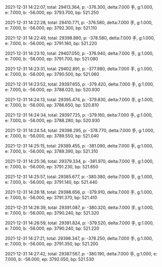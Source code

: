2021-12-31 14:22:07, total: 29413.364, p: -376.300, delta:7.000 手, g:1.000, e: 7.000, b: -56.000, ep: 3793.700, bp: 521.250

2021-12-31 14:22:28, total: 29410.771, p: -376.580, delta:7.000 手, g:1.000, e: 7.000, b: -56.000, ep: 3792.300, bp: 521.110

2021-12-31 14:22:49, total: 29398.890, p: -378.580, delta:7.000 手, g:1.000, e: 7.000, b: -56.000, ep: 3791.180, bp: 521.220

2021-12-31 14:23:10, total: 29407.050, p: -376.940, delta:7.000 手, g:1.000, e: 7.000, b: -56.000, ep: 3791.700, bp: 521.080

2021-12-31 14:23:31, total: 29402.891, p: -377.980, delta:7.000 手, g:1.000, e: 7.000, b: -56.000, ep: 3790.500, bp: 521.060

2021-12-31 14:23:52, total: 29397.655, p: -379.420, delta:7.000 手, g:1.000, e: 7.000, b: -56.000, ep: 3788.020, bp: 520.930

2021-12-31 14:24:13, total: 29395.474, p: -379.830, delta:7.000 手, g:1.000, e: 7.000, b: -56.000, ep: 3786.650, bp: 520.810

2021-12-31 14:24:34, total: 29397.725, p: -379.160, delta:7.000 手, g:1.000, e: 7.000, b: -56.000, ep: 3788.280, bp: 520.930

2021-12-31 14:24:54, total: 29398.295, p: -378.770, delta:7.000 手, g:1.000, e: 7.000, b: -56.000, ep: 3789.550, bp: 521.040

2021-12-31 14:25:15, total: 29389.455, p: -381.090, delta:7.000 手, g:1.000, e: 7.000, b: -56.000, ep: 3789.390, bp: 521.310

2021-12-31 14:25:36, total: 29379.334, p: -381.970, delta:7.000 手, g:1.000, e: 7.000, b: -56.000, ep: 3791.230, bp: 521.650

2021-12-31 14:25:57, total: 29385.677, p: -380.380, delta:7.000 手, g:1.000, e: 7.000, b: -56.000, ep: 3791.140, bp: 521.440

2021-12-31 14:26:18, total: 29388.656, p: -379.910, delta:7.000 手, g:1.000, e: 7.000, b: -56.000, ep: 3791.370, bp: 521.410

2021-12-31 14:26:39, total: 29391.087, p: -380.320, delta:7.000 手, g:1.000, e: 7.000, b: -56.000, ep: 3790.240, bp: 521.320

2021-12-31 14:26:59, total: 29391.824, p: -379.520, delta:7.000 手, g:1.000, e: 7.000, b: -56.000, ep: 3790.240, bp: 521.220

2021-12-31 14:27:21, total: 29398.347, p: -378.250, delta:7.000 手, g:1.000, e: 7.000, b: -56.000, ep: 3791.350, bp: 521.200

2021-12-31 14:27:42, total: 29387.567, p: -380.190, delta:7.000 手, g:1.000, e: 7.000, b: -56.000, ep: 3792.050, bp: 521.530